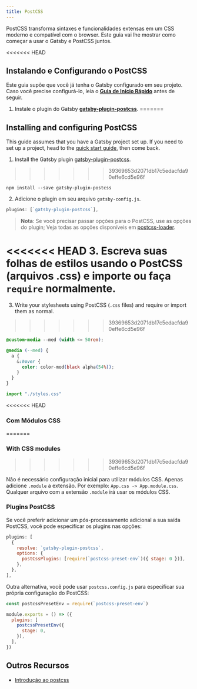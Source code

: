 ```yaml
---
title: PostCSS
---
```


PostCSS transforma sintaxes e funcionalidades extensas em um CSS moderno e compatível com o browser. Este guia vai lhe mostrar como começar a usar o Gatsby e PostCSS juntos.

<<<<<<< HEAD
## Instalando e Configurando o PostCSS

Este guia supõe que você já tenha o Gatsby configurado em seu projeto. Caso você precise configurá-lo, leia o [**Guia de Início Rápido**](/docs/quick-start/) antes de seguir.

1.  Instale o plugin do Gatsby [**gatsby-plugin-postcss**](/packages/gatsby-plugin-postcss/).
=======
## Installing and configuring PostCSS

This guide assumes that you have a Gatsby project set up. If you need to set up a project, head to the [quick start guide](/docs/quick-start/), then come back.

1.  Install the Gatsby plugin [gatsby-plugin-postcss](/packages/gatsby-plugin-postcss/).
>>>>>>> 39369653d2071db17c5edacfda90effe6cd5e96f

```shell
npm install --save gatsby-plugin-postcss
```

2.  Adicione o plugin em seu arquivo `gatsby-config.js`.

```javascript:title=gatsby-config.js
plugins: [`gatsby-plugin-postcss`],
```

> **Nota**: Se você precisar passar opções para o PostCSS, use as opções do plugin; Veja todas as opções disponíveis em [postcss-loader](https://github.com/postcss/postcss-loader).

<<<<<<< HEAD
3.  Escreva suas folhas de estilos usando o PostCSS (arquivos .css) e importe ou faça `require` normalmente.
=======
3.  Write your stylesheets using PostCSS (`.css` files) and require or import them as normal.
>>>>>>> 39369653d2071db17c5edacfda90effe6cd5e96f

```css:title=styles.css
@custom-media --med (width <= 50rem);

@media (--med) {
  a {
    &:hover {
      color: color-mod(black alpha(54%));
    }
  }
}
```

```javascript
import "./styles.css"
```

<<<<<<< HEAD
### Com Módulos CSS
=======
### With CSS modules
>>>>>>> 39369653d2071db17c5edacfda90effe6cd5e96f

Não é necessário configuração inicial para utilizar módulos CSS. Apenas adicione `.module` a extensão. Por exemplo: `App.css -> App.module.css`. Qualquer arquivo com a extensão `.module` irá usar os módulos CSS.

### Plugins PostCSS

Se você preferir adicionar um pós-processamento adicional a sua saída PostCSS, você pode especificar os plugins nas opções:

```javascript:title=gatsby-config.js
plugins: [
  {
    resolve: `gatsby-plugin-postcss`,
    options: {
      postCssPlugins: [require(`postcss-preset-env`)({ stage: 0 })],
    },
  },
],
```

Outra alternativa, você pode usar `postcss.config.js` para especificar sua própria configuração do PostCSS:

```javascript:title=postcss.config.js
const postcssPresetEnv = require(`postcss-preset-env`)

module.exports = () => ({
  plugins: [
    postcssPresetEnv({
      stage: 0,
    }),
  ],
})
```

## Outros Recursos

- [Introdução ao postcss](https://www.smashingmagazine.com/2015/12/introduction-to-postcss/)
